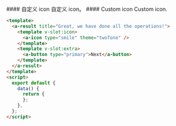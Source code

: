 <cn>
#### 自定义 icon
自定义 icon。
</cn>

<us>
#### Custom icon
Custom icon.
</us>

```html
<template>
  <a-result title="Great, we have done all the operations!">
    <template v-slot:icon>
      <a-icon type="smile" theme="twoTone" />
    </template>
    <template v-slot:extra>
      <a-button type="primary">Next</a-button>
    </template>
  </a-result>
</template>
<script>
  export default {
    data() {
      return {
      };
    },
  };
</script>
```
